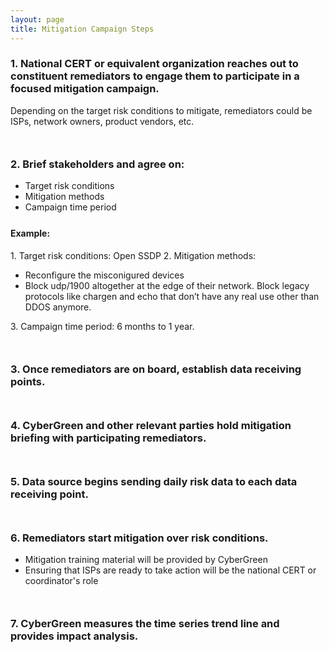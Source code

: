 ```yaml
---
layout: page
title: Mitigation Campaign Steps
---
```


### 1. National CERT or equivalent organization reaches out to constituent remediators to engage them to participate in a focused mitigation campaign.

Depending on the target risk conditions to mitigate, remediators could be ISPs, network owners, product vendors, etc.

<div style="margin-bottom: 50px">
</div>

### 2. Brief stakeholders and agree on:
*  Target risk conditions 
*  Mitigation methods 
*  Campaign time period

<div style="margin-bottom: 25px">
</div>

<h4> Example: </h4>
  1. Target risk conditions: Open SSDP 
  2. Mitigation methods: 
<ul><li> Reconfigure the misconigured devices
    <li>  Block udp/1900 altogether at the edge of their network.  Block legacy protocols like chargen and echo that don’t have any real use other than DDOS anymore.</ul>
  3. Campaign time period: 6 months to 1 year.


<div style="margin-bottom: 50px">
</div>

### 3. Once remediators are on board, establish data receiving points.

<div style="margin-bottom: 50px">
</div>

### 4. CyberGreen and other relevant parties hold mitigation briefing with participating remediators.  

<div style="margin-bottom: 50px">
</div>

### 5. Data source begins sending daily risk data to each data receiving point.

<div style="margin-bottom: 50px">
</div>

### 6. Remediators start mitigation over risk conditions.
* Mitigation training material will be provided by CyberGreen
* Ensuring that ISPs are ready to take action will be the national CERT or coordinator's role

<div style="margin-bottom: 50px">
</div>

### 7.	CyberGreen measures the time series trend line and provides impact analysis.
